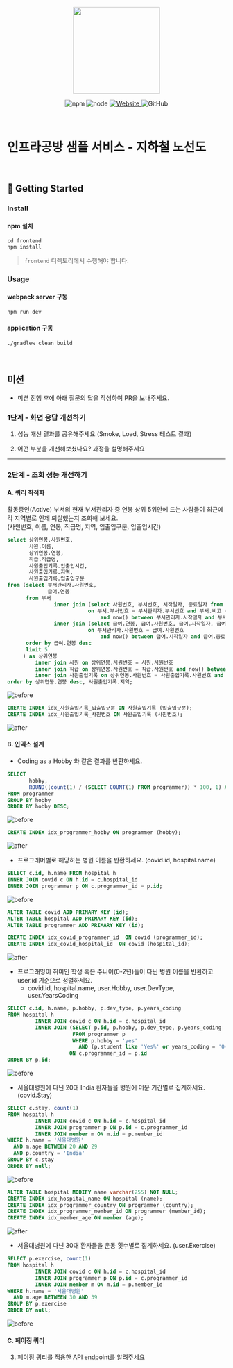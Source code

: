 <p align="center">
    <img width="200px;" src="https://raw.githubusercontent.com/woowacourse/atdd-subway-admin-frontend/master/images/main_logo.png"/>
</p>
<p align="center">
  <img alt="npm" src="https://img.shields.io/badge/npm-%3E%3D%205.5.0-blue">
  <img alt="node" src="https://img.shields.io/badge/node-%3E%3D%209.3.0-blue">
  <a href="https://edu.nextstep.camp/c/R89PYi5H" alt="nextstep atdd">
    <img alt="Website" src="https://img.shields.io/website?url=https%3A%2F%2Fedu.nextstep.camp%2Fc%2FR89PYi5H">
  </a>
  <img alt="GitHub" src="https://img.shields.io/github/license/next-step/atdd-subway-service">
</p>

<br>

# 인프라공방 샘플 서비스 - 지하철 노선도

<br>

## 🚀 Getting Started

### Install
#### npm 설치
```
cd frontend
npm install
```
> `frontend` 디렉토리에서 수행해야 합니다.

### Usage
#### webpack server 구동
```
npm run dev
```
#### application 구동
```
./gradlew clean build
```
<br>

## 미션

* 미션 진행 후에 아래 질문의 답을 작성하여 PR을 보내주세요.

### 1단계 - 화면 응답 개선하기
1. 성능 개선 결과를 공유해주세요 (Smoke, Load, Stress 테스트 결과)

2. 어떤 부분을 개선해보셨나요? 과정을 설명해주세요

---

### 2단계 - 조회 성능 개선하기

#### A. 쿼리 최적화
활동중인(Active) 부서의 현재 부서관리자 중 연봉 상위 5위안에 드는 사람들이 최근에 각 지역별로 언제 퇴실했는지 조회해 보세요.<br/>
(사원번호, 이름, 연봉, 직급명, 지역, 입출입구분, 입출입시간) <br/>

```sql
select 상위연봉.사원번호,
       사원.이름,
       상위연봉.연봉,
       직급.직급명,
       사원출입기록.입출입시간,
       사원출입기록.지역,
       사원출입기록.입출입구분
from (select 부서관리자.사원번호,
             급여.연봉
      from 부서
               inner join (select 사원번호, 부서번호, 시작일자, 종료일자 from 부서관리자) as 부서관리자
                          on 부서.부서번호 = 부서관리자.부서번호 and 부서.비고 = 'ACTIVE'
                              and now() between 부서관리자.시작일자 and 부서관리자.종료일자
               inner join (select 급여.연봉, 급여.사원번호, 급여.시작일자, 급여.종료일자 from 급여) as 급여
                          on 부서관리자.사원번호 = 급여.사원번호
                              and now() between 급여.시작일자 and 급여.종료일자
      order by 급여.연봉 desc
      limit 5
     ) as 상위연봉
         inner join 사원 on 상위연봉.사원번호 = 사원.사원번호
         inner join 직급 on 상위연봉.사원번호 = 직급.사원번호 and now() between 직급.시작일자 and 직급.종료일자
         inner join 사원출입기록 on 상위연봉.사원번호 = 사원출입기록.사원번호 and 사원출입기록.입출입구분 = 'o'
order by 상위연봉.연봉 desc, 사원출입기록.지역;

```
![before](images/a/a-1-before.png)

```sql
CREATE INDEX idx_사원출입기록_입출입구분 ON 사원출입기록 (입출입구분);
CREATE INDEX idx_사원출입기록_사원번호 ON 사원출입기록 (사원번호);
```
![after](images/a/a-1-after.png)

#### B. 인덱스 설계

- Coding as a Hobby 와 같은 결과를 반환하세요.
```sql
SELECT 
       hobby, 
       ROUND((count(1) / (SELECT COUNT(1) FROM programmer)) * 100, 1) AS percent 
FROM programmer
GROUP BY hobby
ORDER BY hobby DESC;
```
![before](images/b/b-1-before.png)
```sql
CREATE INDEX idx_programmer_hobby ON programmer (hobby);
```
![after](images/b/b-1-after.png)

- 프로그래머별로 해당하는 병원 이름을 반환하세요. (covid.id, hospital.name)
```sql
SELECT c.id, h.name FROM hospital h 
INNER JOIN covid c ON h.id = c.hospital_id
INNER JOIN programmer p ON c.programmer_id = p.id;
```
![before](images/b/b-2-before.png)
```sql
ALTER TABLE covid ADD PRIMARY KEY (id);
ALTER TABLE hospital ADD PRIMARY KEY (id);
ALTER TABLE programmer ADD PRIMARY KEY (id);

CREATE INDEX idx_covid_programmer_id  ON covid (programmer_id);
CREATE INDEX idx_covid_hospital_id  ON covid (hospital_id);
```
![after](images/b/b-2-after.png)

- 프로그래밍이 취미인 학생 혹은 주니어(0-2년)들이 다닌 병원 이름을 반환하고 user.id 기준으로 정렬하세요.
  - covid.id, hospital.name, user.Hobby, user.DevType, user.YearsCoding
```sql
SELECT c.id, h.name, p.hobby, p.dev_type, p.years_coding
FROM hospital h
         INNER JOIN covid c ON h.id = c.hospital_id
         INNER JOIN (SELECT p.id, p.hobby, p.dev_type, p.years_coding
                     FROM programmer p
                     WHERE p.hobby = 'yes'
                       AND (p.student like 'Yes%' or years_coding = '0-2 Years')) AS p
                    ON c.programmer_id = p.id
ORDER BY p.id;
```
![before](images/b/b-3-before.png)

- 서울대병원에 다닌 20대 India 환자들을 병원에 머문 기간별로 집계하세요. (covid.Stay)
```sql
SELECT c.stay, count(1)
FROM hospital h
         INNER JOIN covid c ON h.id = c.hospital_id
         INNER JOIN programmer p ON p.id = c.programmer_id
         INNER JOIN member m ON m.id = p.member_id
WHERE h.name = '서울대병원'
  AND m.age BETWEEN 20 AND 29
  AND p.country = 'India'
GROUP BY c.stay
ORDER BY null;
```
![before](images/b/b-4-before.png)
```sql
ALTER TABLE hospital MODIFY name varchar(255) NOT NULL;
CREATE INDEX idx_hospital_name ON hospital (name);
CREATE INDEX idx_programmer_country ON programmer (country);
CREATE INDEX idx_programmer_member_id ON programmer (member_id);
CREATE INDEX idx_member_age ON member (age);
```
![after](images/b/b-4-after.png)

- 서울대병원에 다닌 30대 환자들을 운동 횟수별로 집계하세요. (user.Exercise)
```sql
SELECT p.exercise, count(1)
FROM hospital h
         INNER JOIN covid c ON h.id = c.hospital_id
         INNER JOIN programmer p ON p.id = c.programmer_id
         INNER JOIN member m ON m.id = p.member_id
WHERE h.name = '서울대병원'
  AND m.age BETWEEN 30 AND 39
GROUP BY p.exercise
ORDER BY null;
```
![before](images/b/b-5-before.png)
#### C. 페이징 쿼리
3. 페이징 쿼리를 적용한 API endpoint를 알려주세요
